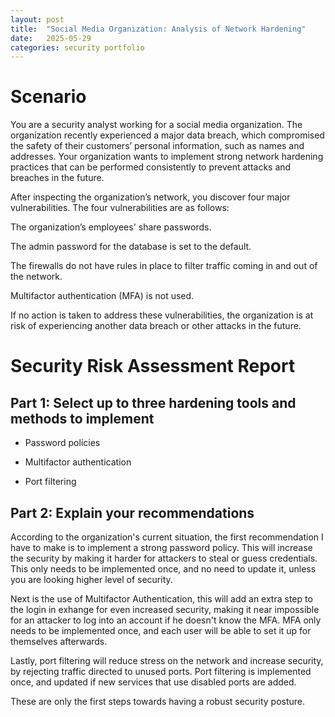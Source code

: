 ```yaml
---
layout: post
title:  "Social Media Organization: Analysis of Network Hardening"
date:   2025-05-29
categories: security portfolio
---
```


# Scenario

You are a security analyst working for a social media organization. The organization recently experienced a major data breach, which compromised the safety of their customers’ personal information, such as names and addresses. Your organization wants to implement strong network hardening practices that can be performed consistently to prevent attacks and breaches in the future.

After inspecting the organization’s network, you discover four major vulnerabilities. The four vulnerabilities are as follows:

The organization’s employees' share passwords.

The admin password for the database is set to the default.

The firewalls do not have rules in place to filter traffic coming in and out of the network.

Multifactor authentication (MFA) is not used.

If no action is taken to address these vulnerabilities, the organization is at risk of experiencing another data breach or other attacks in the future.

# Security Risk Assessment Report

## Part 1: Select up to three hardening tools and methods to implement

- Password policies

- Multifactor authentication

- Port filtering

## Part 2: Explain your recommendations

According to the organization's current situation, the first recommendation I have to make is to implement a strong password policy. This will increase the security by making it harder for attackers to steal or guess credentials. This only needs to be implemented once, and no need to update it, unless you are looking higher level of security.

Next is the use of Multifactor Authentication, this will add an extra step to the login in exhange for even increased security, making it near impossible for an attacker to log into an account if he doesn't know the MFA. MFA only needs to be implemented once, and each user will be able to set it up for themselves afterwards.

Lastly, port filtering will reduce stress on the network and increase security, by rejecting traffic directed to unused ports. Port filtering is implemented once, and updated if new services that use disabled ports are added.

These are only the first steps towards having a robust security posture.